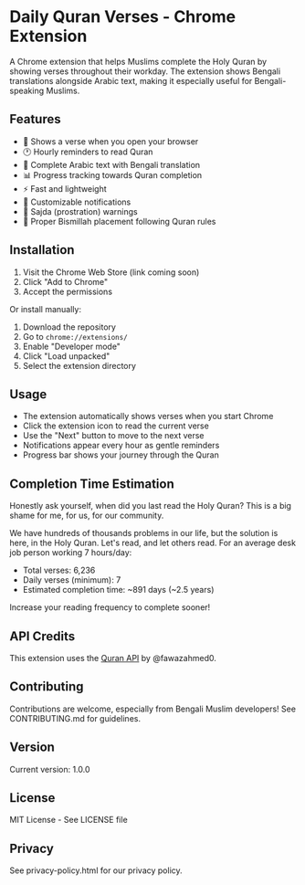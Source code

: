 # Daily Quran Verses - Chrome Extension

A Chrome extension that helps Muslims complete the Holy Quran by showing verses throughout their workday. The extension shows Bengali translations alongside Arabic text, making it especially useful for Bengali-speaking Muslims.

## Features

- 🕌 Shows a verse when you open your browser
- 🕐 Hourly reminders to read Quran
- 📖 Complete Arabic text with Bengali translation
- 📊 Progress tracking towards Quran completion
- ⚡ Fast and lightweight
- 🔔 Customizable notifications
- 🤲 Sajda (prostration) warnings
- 📝 Proper Bismillah placement following Quran rules

## Installation

1. Visit the Chrome Web Store (link coming soon)
2. Click "Add to Chrome"
3. Accept the permissions

Or install manually:
1. Download the repository
2. Go to `chrome://extensions/`
3. Enable "Developer mode"
4. Click "Load unpacked"
5. Select the extension directory

## Usage

- The extension automatically shows verses when you start Chrome
- Click the extension icon to read the current verse
- Use the "Next" button to move to the next verse
- Notifications appear every hour as gentle reminders
- Progress bar shows your journey through the Quran

## Completion Time Estimation

Honestly ask yourself, when did you last read the Holy Quran? 
This is a big shame for me, for us, for our community.

We have hundreds of thousands problems in our life, but the solution is here, in the Holy Quran. Let's read, and let others read. 
For an average desk job person working 7 hours/day:
- Total verses: 6,236
- Daily verses (minimum): 7
- Estimated completion time: ~891 days (~2.5 years)

Increase your reading frequency to complete sooner!

## API Credits

This extension uses the [Quran API](https://github.com/fawazahmed0/quran-api) by @fawazahmed0.

## Contributing

Contributions are welcome, especially from Bengali Muslim developers! See CONTRIBUTING.md for guidelines.

## Version

Current version: 1.0.0

## License

MIT License - See LICENSE file

## Privacy

See privacy-policy.html for our privacy policy.